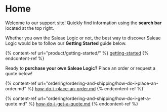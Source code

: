 # Home

Welcome to our support site! Quickly find information using the **search bar** located at the top right.

Whether you own the Saleae Logic or not, the best way to discover Saleae Logic would be to follow our **Getting Started** guide below.

{% content-ref url="product/getting-started/" %}
[getting-started](product/getting-started/)
{% endcontent-ref %}



Ready to **purchase your own Saleae Logic?** Place an order or request a quote below!

{% content-ref url="ordering/ordering-and-shipping/how-do-i-place-an-order.md" %}
[how-do-i-place-an-order.md](ordering/ordering-and-shipping/how-do-i-place-an-order.md)
{% endcontent-ref %}

{% content-ref url="ordering/ordering-and-shipping/how-do-i-get-a-quote.md" %}
[how-do-i-get-a-quote.md](ordering/ordering-and-shipping/how-do-i-get-a-quote.md)
{% endcontent-ref %}



